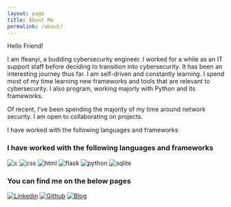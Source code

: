 ```yaml
---
layout: page
title: About Me
permalink: /about/
---
```


Hello Friend!

I am Ifeanyi, a budding cybersecurity engineer. I worked for a while as an IT support staff before deciding to transition into cybersecurity. It has been an interesting journey thus far. I am self-driven and constantly learning. I spend most of my time learning new frameworks and tools that are relevant to cybersecurity. I also program, working majorly with Python and its frameworks.

Of recent, I’ve been spending the majority of my time around network security. I am open to collaborating on projects.

I have worked with the following languages and frameworks

### I have worked with the following languages and frameworks

![c](https://img.shields.io/badge/C-07405E?style=for-the-badge&logo=c&logoColor=white)
![css](https://img.shields.io/badge/CSS3-07405E?style=for-the-badge&logo=css3&logoColor=white)
![html](https://img.shields.io/badge/HTML5-07405E?style=for-the-badge&logo=html5&logoColor=white)
![flask](https://img.shields.io/badge/Flask-07405E?style=for-the-badge&logo=flask&logoColor=white)
![python](https://img.shields.io/badge/Python-07405E?style=for-the-badge&logo=python&logoColor=white)
![sqlite](https://img.shields.io/badge/SQLite-07405E?style=for-the-badge&logo=sqlite&logoColor=white)

### You can find me on the below pages

<a href='https://www.linkedin.com/in/ifeanyiukadike'>![Linkedin](https://img.shields.io/badge/linkedin%20-07405E.svg?&style=for-the-badge&logo=linkedin&logoColor=white "Linkedin")</a>
<a href='https://github.com/iukadike'>![Github](https://img.shields.io/badge/GitHub-07405E?style=for-the-badge&logo=github&logoColor=white "Github")</a>
<a href='https://iukadike.github.io/blog/'>![Blog](https://img.shields.io/badge/website-07405E?style=for-the-badge&logo=About.me&logoColor=white "Website")</a>
